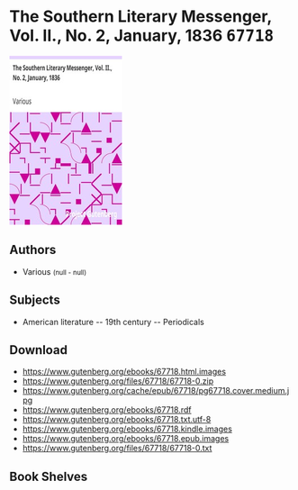 # The Southern Literary Messenger, Vol. II., No. 2, January, 1836 <kbd>67718</kbd>

![](./cover.medium.jpg "")

## Authors


 - Various <small>(null - null)</small>

## Subjects


 - American literature -- 19th century -- Periodicals

## Download


 - https://www.gutenberg.org/ebooks/67718.html.images
 - https://www.gutenberg.org/files/67718/67718-0.zip
 - https://www.gutenberg.org/cache/epub/67718/pg67718.cover.medium.jpg
 - https://www.gutenberg.org/ebooks/67718.rdf
 - https://www.gutenberg.org/ebooks/67718.txt.utf-8
 - https://www.gutenberg.org/ebooks/67718.kindle.images
 - https://www.gutenberg.org/ebooks/67718.epub.images
 - https://www.gutenberg.org/files/67718/67718-0.txt

## Book Shelves



